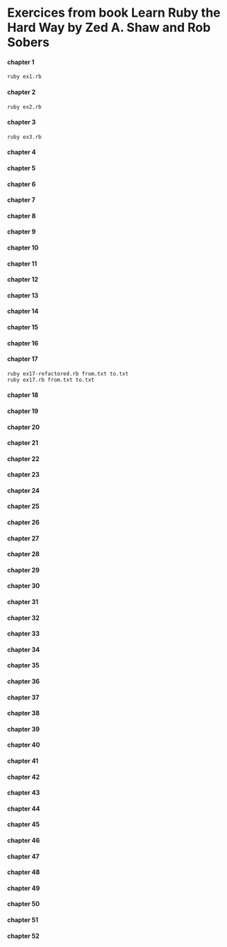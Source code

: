 # Exercices from book Learn Ruby the Hard Way by Zed A. Shaw and Rob Sobers

#### chapter 1
```
ruby ex1.rb
```
#### chapter 2
```
ruby ex2.rb
```
#### chapter 3
```
ruby ex3.rb
```
#### chapter 4
#### chapter 5
#### chapter 6
#### chapter 7
#### chapter 8
#### chapter 9
#### chapter 10
#### chapter 11
#### chapter 12
#### chapter 13
#### chapter 14
#### chapter 15

#### chapter 16

#### chapter 17
```
ruby ex17-refactored.rb from.txt to.txt
ruby ex17.rb from.txt to.txt
```

#### chapter 18
#### chapter 19
#### chapter 20
#### chapter 21
#### chapter 22
#### chapter 23
#### chapter 24
#### chapter 25
#### chapter 26
#### chapter 27
#### chapter 28
#### chapter 29
#### chapter 30
#### chapter 31
#### chapter 32
#### chapter 33
#### chapter 34
#### chapter 35
#### chapter 36
#### chapter 37
#### chapter 38
#### chapter 39
#### chapter 40
#### chapter 41
#### chapter 42
#### chapter 43
#### chapter 44
#### chapter 45
#### chapter 46
#### chapter 47
#### chapter 48
#### chapter 49
#### chapter 50
#### chapter 51
#### chapter 52

